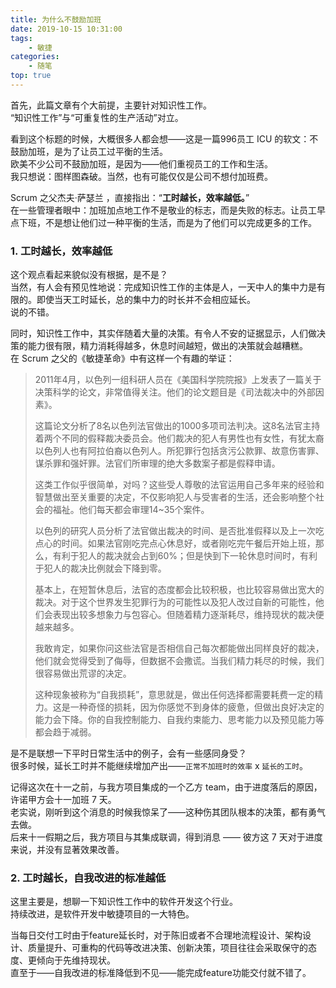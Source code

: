 ```yaml
---
title: 为什么不鼓励加班  
date: 2019-10-15 10:31:00  
tags: 
    - 敏捷
categories: 
    - 随笔
top: true
---
```


首先，此篇文章有个大前提，主要针对知识性工作。  
“知识性工作”与“可重复性的生产活动”对立。  

看到这个标题的时候，大概很多人都会想——这是一篇996员工 ICU 的软文：不鼓励加班，是为了让员工过平衡的生活。  
欧美不少公司不鼓励加班，是因为——他们重视员工的工作和生活。  
我只想说：图样图森破。当然，也有可能仅仅是公司不想付加班费。  

Scrum 之父杰夫·萨瑟兰 ，直接指出：“**工时越长，效率越低。**”  
在一些管理者眼中：加班加点地工作不是敬业的标志，而是失败的标志。让员工早点下班，不是想让他们过一种平衡的生活，而是为了他们可以完成更多的工作。  
<!-- more -->

### 1. 工时越长，效率越低
这个观点看起来貌似没有根据，是不是？  
当然，有人会有预见性地说：完成知识性工作的主体是人，一天中人的集中力是有限的。即使当天工时延长，总的集中力的时长并不会相应延长。  
说的不错。  

同时，知识性工作中，其实伴随着大量的决策。有令人不安的证据显示，人们做决策的能力很有限，精力消耗得越多，休息时间越短，做出的决策就会越糟糕。  
在 Scrum 之父的《敏捷革命》中有这样一个有趣的举证：  
>2011年4月，以色列一组科研人员在《美国科学院院报》上发表了一篇关于决策科学的论文，非常值得关注。他们的论文题目是《司法裁决中的外部因素》。
>
>这篇论文分析了8名以色列法官做出的1000多项司法判决。这8名法官主持着两个不同的假释裁决委员会。他们裁决的犯人有男性也有女性，有犹太裔以色列人也有阿拉伯裔以色列人。所犯罪行包括贪污公款罪、故意伤害罪、谋杀罪和强奸罪。法官们所审理的绝大多数案子都是假释申请。
>
>这类工作似乎很简单，对吗？这些受人尊敬的法官运用自己多年来的经验和智慧做出至关重要的决定，不仅影响犯人与受害者的生活，还会影响整个社会的福祉。他们每天都会审理14~35个案件。
>
>以色列的研究人员分析了法官做出裁决的时间、是否批准假释以及上一次吃点心的时间。如果法官刚吃完点心休息好，或者刚吃完午餐后开始上班，那么，有利于犯人的裁决就会占到60%；但是快到下一轮休息时间时，有利于犯人的裁决比例就会下降到零。
>
>基本上，在短暂休息后，法官的态度都会比较积极，也比较容易做出宽大的裁决。对于这个世界发生犯罪行为的可能性以及犯人改过自新的可能性，他们会表现出较多想象力与包容心。但随着精力逐渐耗尽，维持现状的裁决便越来越多。
>
>我敢肯定，如果你问这些法官是否相信自己每次都能做出同样良好的裁决，他们就会觉得受到了侮辱，但数据不会撒谎。当我们精力耗尽的时候，我们很容易做出荒谬的决定。
>
>这种现象被称为“自我损耗”，意思就是，做出任何选择都需要耗费一定的精力。这是一种奇怪的损耗，因为你感觉不到身体的疲惫，但做出良好决定的能力会下降。你的自我控制能力、自我约束能力、思考能力以及预见能力等都会趋于减弱。

是不是联想一下平时日常生活中的例子，会有一些感同身受？  
很多时候，延长工时并不能继续增加产出——`正常不加班时的效率` x `延长的工时`。  

记得这次在十一之前，与我方项目集成的一个乙方 team，由于进度落后的原因，许诺甲方会十一加班 7 天。  
老实说，刚听到这个消息的时候我惊呆了——这种伤其团队根本的决策，都有勇气去做。  
后来十一假期之后，我方项目与其集成联调，得到消息 —— 彼方这 7 天对于进度来说，并没有显著效果改善。  

### 2. 工时越长，自我改进的标准越低
这里主要是，想聊一下知识性工作中的软件开发这个行业。  
持续改进，是软件开发中敏捷项目的一大特色。  

当每日交付工时由于feature延长时，对于陈旧或者不合理地流程设计、架构设计、质量提升、可重构的代码等改进决策、创新决策，项目往往会采取保守的态度、更倾向于先维持现状。  
直至于——自我改进的标准降低到不见——能完成feature功能交付就不错了。  

